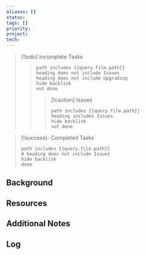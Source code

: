 ```yaml
---
aliases: []
status:
tags: []
priority: 
project: 
tech: 
---
```

> [!todo] Incomplete Tasks 
>
> > ```tasks
> > path includes {{query.file.path}}
> > heading does not include Issues
> > heading does not include Upgrading
> > hide backlink
> > not done
> > ```
> >
> > > [!caution] Issues
> > >
> > > ```tasks
> > > path includes {{query.file.path}}
> > > heading includes Issues
> > > hide backlink
> > > not done
> > > ```

> [!success]- Completed Tasks
> ```tasks
> path includes {{query.file.path}}
> # heading does not include Issues
> hide backlink
> done
> ```
## Background

## Resources

## Additional Notes

## Log